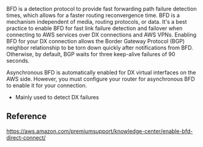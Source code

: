 BFD is a detection protocol to provide fast forwarding path failure detection times, which allows for a faster routing reconvergence time. BFD is a mechanism independent of media, routing protocols, or data. It's a best practice to enable BFD for fast link failure detection and failover when connecting to AWS services over DX connections and AWS VPNs. Enabling BFD for your DX connection allows the Border Gateway Protocol (BGP) neighbor relationship to be torn down quickly after notifications from BFD. Otherwise, by default, BGP waits for three keep-alive failures of 90 seconds.

Asynchronous BFD is automatically enabled for DX virtual interfaces on the AWS side. However, you must configure your router for asynchronous BFD to enable it for your connection.

- Mainly used to detect DX failures
## Reference
https://aws.amazon.com/premiumsupport/knowledge-center/enable-bfd-direct-connect/
